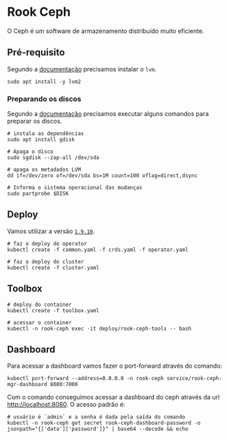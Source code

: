 # Rook Ceph

O Ceph é um software de armazenamento distribuido muito eficiente.

## Pré-requisito

Segundo a [documentação](https://rook.io/docs/rook/v1.9/Getting-Started/Prerequisites/prerequisites/#lvm-package) precisamos instalar o `lvm`.
```shell
sudo apt install -y lvm2
```

### Preparando os discos

Segundo a [documentação](https://rook.io/docs/rook/latest/Storage-Configuration/ceph-teardown/#zapping-devices) precisamos executar alguns comandos para preparar os discos.
```shell
# instala as dependências
sudo apt install gdisk

# Apaga o disco
sudo sgdisk --zap-all /dev/sda

# apaga os metadados LVM
dd if=/dev/zero of=/dev/sda bs=1M count=100 oflag=direct,dsync

# Informa o sistema operacional das mudanças
sudo partprobe $DISK
```

## Deploy

Vamos utilizar a versão [`1.9.10`](https://github.com/rook/rook/tree/release-1.9/deploy/examples).

```shell
# faz o deploy do operator
kubectl create -f common.yaml -f crds.yaml -f operator.yaml

# faz o deploy do cluster
kubectl create -f cluster.yaml
```

## Toolbox

```shell
# deploy do container
kubectl create -f toolbox.yaml

# acessar o container
kubectl -n rook-ceph exec -it deploy/rook-ceph-tools -- bash
```

## Dashboard

Para acessar a dashboard vamos fazer o port-forward através do comando:
```shell
kubectl port-forward --address=0.0.0.0 -n rook-ceph service/rook-ceph-mgr-dashboard 8080:7000
```

Com o comando conseguimos acessar a dashboard do ceph através da url [http://localhost:8080](http://localhost:8080). O acesso padrão é:
```shell
# usuário é `admin` e a senha é dada pela saída do comando
kubectl -n rook-ceph get secret rook-ceph-dashboard-password -o jsonpath="{['data']['password']}" | base64 --decode && echo
```
